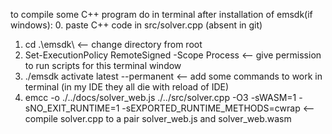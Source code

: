 to compile some C++ program do in terminal after installation of emsdk(if windows):
0. paste C++ code in src/solver.cpp (absent in git)
1. cd .\emsdk\                                                                   <-- change directory from root
2. Set-ExecutionPolicy RemoteSigned -Scope Process                               <-- give permission to run scripts for this terminal window
3. ./emsdk activate latest --permanent                                           <-- add some commands to work in terminal (in my IDE they all die with reload of IDE)
4. emcc -o ./../docs/solver_web.js ./../src/solver.cpp -O3 -sWASM=1 -sNO_EXIT_RUNTIME=1 -sEXPORTED_RUNTIME_METHODS=cwrap        <-- compile solver.cpp to a pair solver_web.js and solver_web.wasm
